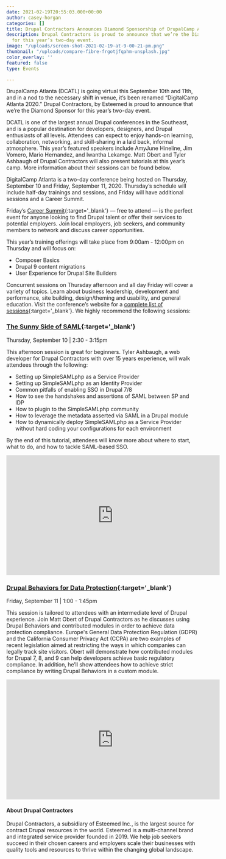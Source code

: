 ```yaml
---
date: 2021-02-19T20:55:03.000+00:00
author: casey-horgan
categories: []
title: Drupal Contractors Announces Diamond Sponsorship of DrupalCamp Atlanta 2020
description: Drupal Contractors is proud to announce that we’re the Diamond Sponsor
  for this year’s two-day event.
image: "/uploads/screen-shot-2021-02-19-at-9-00-21-pm.png"
thumbnail: "/uploads/compare-fibre-frgotjfqahm-unsplash.jpg"
color_overlay: ''
featured: false
type: Events

---
```

DrupalCamp Atlanta (DCATL) is going virtual this September 10th and 11th, and in a nod to the necessary shift in venue, it’s been renamed “DigitalCamp Atlanta 2020.” Drupal Contractors, by Esteemed is proud to announce that we’re the Diamond Sponsor for this year’s two-day event.

DCATL is one of the largest annual Drupal conferences in the Southeast, and is a popular destination for developers, designers, and Drupal enthusiasts of all levels. Attendees can expect to enjoy hands-on learning, collaboration, networking, and skill-sharing in a laid back, informal atmosphere. This year’s featured speakers include AmyJune Hineline, Jim Vomero, Mario Hernandez, and Iwantha Lekamge. Matt Obert and Tyler Ashbaugh of Drupal Contractors will also present tutorials at this year’s camp. More information about their sessions can be found below.

DigitalCamp Atlanta is a two-day conference being hosted on Thursday, September 10 and Friday, September 11, 2020. Thursday’s schedule will include half-day trainings and sessions, and Friday will have additional sessions and a Career Summit.

Friday’s [Career Summit](https://www.drupalcampatlanta.com/2020/career-summit){:target='_blank'} — free to attend — is the perfect event for anyone looking to find Drupal talent or offer their services to potential employers. Join local employers, job seekers, and community members to network and discuss career opportunities.

This year’s training offerings will take place from 9:00am - 12:00pm on Thursday and will focus on:

* Composer Basics
* Drupal 9 content migrations
* User Experience for Drupal Site Builders

Concurrent sessions on Thursday afternoon and all day Friday will cover a variety of topics. Learn about business leadership, development and performance, site building, design/theming and usability, and general education. Visit the conference’s website for a [complete list of sessions](https://www.drupalcampatlanta.com/){:target='_blank'}. We highly recommend the following sessions:

### [The Sunny Side of SAML](https://www.drupalcampatlanta.com/2020/sessions/sunny-side-saml){:target='_blank'}

Thursday, September 10 | 2:30 - 3:15pm

This afternoon session is great for beginners. Tyler Ashbaugh, a web developer for Drupal Contractors with over 15 years experience, will walk attendees through the following:

* Setting up SimpleSAMLphp as a Service Provider
* Setting up SimpleSAMLphp as an Identity Provider
* Common pitfalls of enabling SSO in Drupal 7/8
* How to see the handshakes and assertions of SAML between SP and IDP
* How to plugin to the SimpleSAMLphp community
* How to leverage the metadata asserted via SAML in a Drupal module
* How to dynamically deploy SimpleSAMLphp as a Service Provider without hard coding your configurations for each environment

By the end of this tutorial, attendees will know more about where to start, what to do, and how to tackle SAML-based SSO.

<iframe width="560" height="315" src="https://www.youtube.com/embed/Frh9KF6KmKg" frameborder="0" allow="accelerometer; autoplay; clipboard-write; encrypted-media; gyroscope; picture-in-picture" allowfullscreen></iframe>

### [Drupal Behaviors for Data Protection](https://www.drupalcampatlanta.com/2020/sessions/drupal-behaviors-data-protection){:target='_blank'}

Friday, September 11 | 1:00 - 1:45pm

This session is tailored to attendees with an intermediate level of Drupal experience. Join Matt Obert of Drupal Contractors as he discusses using Drupal Behaviors and contributed modules in order to achieve data protection compliance. Europe's General Data Protection Regulation (GDPR) and the California Consumer Privacy Act (CCPA) are two examples of recent legislation aimed at restricting the ways in which companies can legally track site visitors. Obert will demonstrate how contributed modules for Drupal 7, 8, and 9 can help developers achieve basic regulatory compliance. In addition, he’ll show attendees how to achieve strict compliance by writing Drupal Behaviors in a custom module.

<iframe width="560" height="315" src="https://www.youtube.com/embed/MAKYpgnjK-Y" frameborder="0" allow="accelerometer; autoplay; clipboard-write; encrypted-media; gyroscope; picture-in-picture" allowfullscreen></iframe>

#### About Drupal Contractors

Drupal Contractors, a subsidiary of Esteemed Inc., is the largest source for contract Drupal resources in the world. Esteemed is a multi-channel brand and integrated service provider founded in 2019. We help job seekers succeed in their chosen careers and employers scale their businesses with quality tools and resources to thrive within the changing global landscape.
